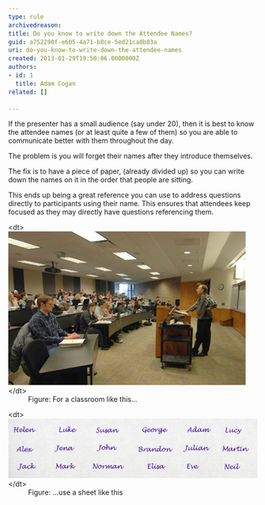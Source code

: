 ```yaml
---
type: rule
archivedreason: 
title: Do you know to write down the Attendee Names?
guid: a752290f-e605-4a71-b8ce-5ed21ca0b03a
uri: do-you-know-to-write-down-the-attendee-names
created: 2013-01-29T19:50:06.0000000Z
authors:
- id: 1
  title: Adam Cogan
related: []

---
```


If the presenter has a small audience (say under 20), then it is best to know the attendee names (or at least quite a few of them) so you are able to communicate better with them throughout the day.

The problem is you will forget their names after they introduce themselves.

<!--endintro-->

The fix is to have a piece of paper, (already divided up) so you can write down the names on it in the order that people are sitting.

This ends up being a great reference you can use to address questions directly to participants using their name. This ensures that attendees keep focused as they may directly have questions referencing them.
<dl class="image">&lt;dt&gt;<img src="classroom.jpg" alt="">
   &lt;/dt&gt;<dd>Figure: For a classroom like this...</dd></dl><dl class="image">&lt;dt&gt;<img src="names-list.jpg" alt="">
   &lt;/dt&gt;<dd>Figure: ...use a sheet like this</dd></dl>
